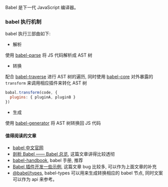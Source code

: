 <!--
abbrlink: yb1qmuv1
-->

Babel 是下一代 JavaScript 编译器。

### babel 执行机制

babel 执行三部曲如下:

* 解析

使用 [babel-parse](https://github.com/babel/babel/tree/master/packages/babel-parser) 将 JS 代码解析成 AST 树

* 转换

配合 [babel-traverse](https://github.com/babel/babel/tree/master/packages/babel-traverse) 进行 AST 树的遍历, 同时使用 [babel-core](https://github.com/babel/babel/tree/master/packages/babel-core) 对外暴露的 `transform` 来调用相应插件来转化 AST 树

```js
babal.transform(code, {
  plugins: { pluginA, pluginB }
})
```

* 生成

使用 [babel-generator](https://github.com/babel/babel/tree/master/packages/babel-generator) 将 AST 树转换回 JS 代码

#### 值得阅读的文章

* [babel 中文官网](https://www.babeljs.cn/)
* [剖析 Babel —— Babel 总览](http://www.alloyteam.com/2017/04/analysis-of-babel-babel-overview/), 这篇文章讲得比较透彻
* [babel-handbook](https://github.com/jamiebuilds/babel-handbook/blob/master/translations/zh-Hans/README.md), babel 手册, 推荐
* [Babel 插件开发一些示例](http://web.jobbole.com/91277/), 这篇文章 bug 比较多, 可以作为上面文章的补充
* [@babel/types](https://babeljs.io/docs/en/next/babel-types.html), babel-types 可以用来生成转换相应的 babel 节点, 同时文案可以作为 api 来参考。